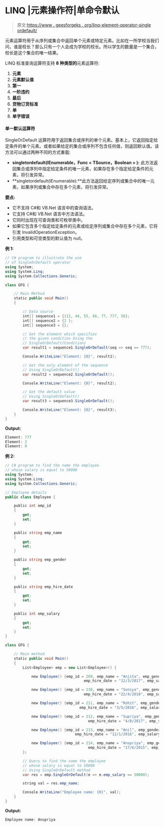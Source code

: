# LINQ |元素操作符|单命令默认

> 原文:[https://www . geesforgeks . org/linq-element-operator-single ordefault/](https://www.geeksforgeeks.org/linq-element-operator-singleordefault/)

元素运算符用于从序列或集合中返回单个元素或特定元素。比如在一所学校当我们问，谁是校长？那么只有一个人会成为学校的校长。所以学生的数量是一个集合，校长是这个集合的唯一结果。

LINQ 标准查询运算符支持 **8 种类型的**元素运算符:

1.  **元素**
2.  **元素默认值**
3.  **第一**
4.  **一阶违约**
5.  **最后**
6.  **货物订货标准**
7.  **单**
8.  **单字错误**

#### 单一默认运算符

SingleOrDefault 运算符用于返回集合或序列的单个元素。基本上，它返回指定给定条件的单个元素。或者如果给定的集合或序列不包含任何值，则返回默认值。该方法可以通过两种不同的方式重载:

*   **singletordefault<t source>(IEnumerable<t source>，Func < TSource，Boolean > ):** 此方法返回集合或序列中指定给定条件的唯一元素，如果存在多个指定给定条件的元素，将引发异常。
*   **singletordefault<t source>(IEnumerable<t source>):**此方法返回给定序列或集合中的唯一元素，如果序列或集合中存在多个元素，将引发异常。

**要点:**

*   它不支持 C#和 VB.Net 语言中的查询语法。
*   它支持 C#和 VB.Net 语言中方法语法。
*   它同时出现在可查询类和可枚举类中。
*   如果它包含多个指定给定条件的元素或给定序列或集合中存在多个元素，它将引发 InvalidOperationException。
*   引用类型和可空类型的默认值为 null。

**例 1:**

```cs
// C# program to illustrate the use
// of SingleOrDefault operator
using System;
using System.Linq;
using System.Collections.Generic;

class GFG {

    // Main Method
    static public void Main()
    {

        // Data source
        int[] sequence1 = {112, 44, 55, 66, 77, 777, 56};
        int[] sequence2 = {2 };
        int[] sequence3 = {};

        // Get the element which specifies
        // the given condition Using the 
        // SingleOrDefault(Condition)
        var result1 = sequence1.SingleOrDefault(seq => seq == 777);

        Console.WriteLine("Element: {0}", result1);

        // Get the only element of the sequence
        // Using SingleOrDefault()
        var result2 = sequence2.SingleOrDefault();

        Console.WriteLine("Element: {0}", result2);

        // Get the default value
        // Using SingleOrDefault() 
        var result3 = sequence3.SingleOrDefault();

        Console.WriteLine("Element: {0}", result3);
    }
}
```

**Output:**

```cs
Element: 777
Element: 2
Element: 0

```

**例 2:**

```cs
// C# program to find the name the employee
// whose salary is equal to 50000
using System;
using System.Linq;
using System.Collections.Generic;

// Employee details
public class Employee {

    public int emp_id
    {
        get;
        set;
    }

    public string emp_name
    {
        get;
        set;
    }

    public string emp_gender
    {
        get;
        set;
    }

    public string emp_hire_date
    {
        get;
        set;
    }

    public int emp_salary
    {
        get;
        set;
    }
}

class GFG {

    // Main method
    static public void Main()
    {
        List<Employee> emp = new List<Employee>() {

            new Employee() {emp_id = 209, emp_name = "Anjita", emp_gender = "Female",
                                    emp_hire_date = "12/3/2017", emp_salary = 20000},

            new Employee() {emp_id = 210, emp_name = "Soniya", emp_gender = "Female",
                                    emp_hire_date = "22/4/2018", emp_salary = 30000},

            new Employee() {emp_id = 211, emp_name = "Rohit", emp_gender = "Male",
                                  emp_hire_date = "3/5/2016", emp_salary = 40000},

            new Employee() {emp_id = 212, emp_name = "Supriya", emp_gender = "Female",
                                      emp_hire_date = "4/8/2017", emp_salary = 40000},

            new Employee() {emp_id = 213, emp_name = "Anil", emp_gender = "Male",
                                emp_hire_date = "12/1/2016", emp_salary = 40000},

            new Employee() {emp_id = 214, emp_name = "Anupriya", emp_gender = "Female",
                                      emp_hire_date = "17/6/2015", emp_salary = 50000},
        };

        // Query to find the name the employee
        // whose salary is equal to 50000
        // Using SingleOrDefault method
        var res = emp.SingleOrDefault(e => e.emp_salary == 50000);

        string val = res.emp_name;

        Console.WriteLine("Employee name: {0}", val);
    }
}
```

**Output:**

```cs
Employee name: Anupriya

```